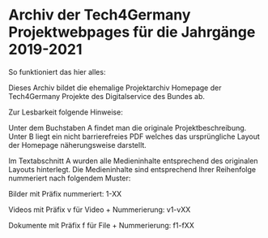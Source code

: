 # Archiv der Tech4Germany Projektwebpages für die Jahrgänge 2019-2021

So funktioniert das hier alles:

Dieses Archiv bildet die ehemalige Projektarchiv Homepage der Tech4Germany Projekte des Digitalservice des Bundes ab.

Zur Lesbarkeit folgende Hinweise:

Unter dem Buchstaben A findet man die originale Projektbeschreibung.
Unter B liegt ein nicht barrierefreies PDF welches das ursprüngliche Layout der Homepage näherungsweise darstellt.

Im Textabschnitt A wurden alle Medieninhalte entsprechend des originalen Layouts hinterlegt.
Die Medieninhalte sind entsprechend Ihrer Reihenfolge nummeriert nach folgendem Muster:

Bilder mit Präfix nummeriert: 1-XX

Videos mit Präfix v für Video + Nummerierung: v1-vXX

Dokumente mit Präfix f für File + Nummerierung: f1-fXX



